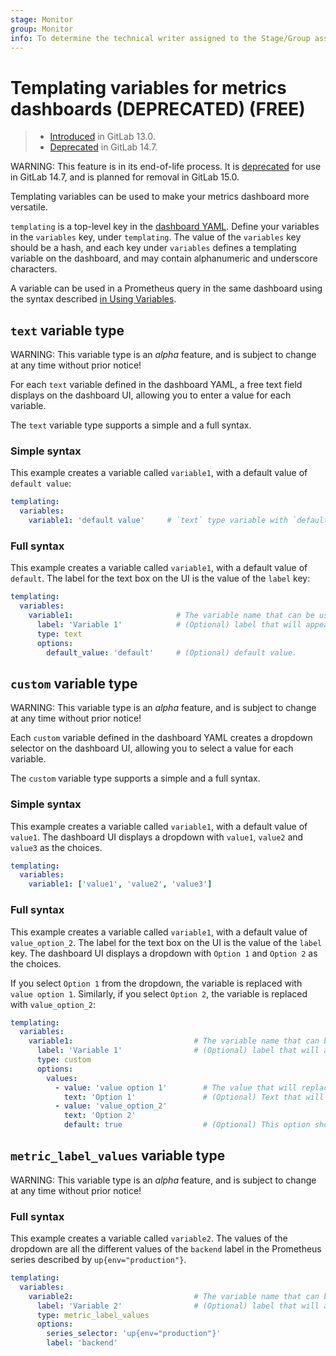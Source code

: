 ```yaml
---
stage: Monitor
group: Monitor
info: To determine the technical writer assigned to the Stage/Group associated with this page, see https://about.gitlab.com/handbook/engineering/ux/technical-writing/#assignments
---
```


# Templating variables for metrics dashboards (DEPRECATED) **(FREE)**

> - [Introduced](https://gitlab.com/gitlab-org/gitlab/-/issues/214539) in GitLab 13.0.
> - [Deprecated](https://gitlab.com/gitlab-org/gitlab/-/issues/346541) in GitLab 14.7.

WARNING:
This feature is in its end-of-life process. It is [deprecated](https://gitlab.com/gitlab-org/gitlab/-/issues/346541)
for use in GitLab 14.7, and is planned for removal in GitLab 15.0.

Templating variables can be used to make your metrics dashboard more versatile.

`templating` is a top-level key in the
[dashboard YAML](yaml.md#dashboard-top-level-properties).
Define your variables in the `variables` key, under `templating`. The value of
the `variables` key should be a hash, and each key under `variables`
defines a templating variable on the dashboard, and may contain alphanumeric and underscore characters.

A variable can be used in a Prometheus query in the same dashboard using the syntax
described [in Using Variables](variables.md).

## `text` variable type

WARNING:
This variable type is an _alpha_ feature, and is subject to change at any time
without prior notice!

For each `text` variable defined in the dashboard YAML, a free text field displays
on the dashboard UI, allowing you to enter a value for each variable.

The `text` variable type supports a simple and a full syntax.

### Simple syntax

This example creates a variable called `variable1`, with a default value
of `default value`:

```yaml
templating:
  variables:
    variable1: 'default value'     # `text` type variable with `default value` as its default.
```

### Full syntax

This example creates a variable called `variable1`, with a default value of `default`.
The label for the text box on the UI is the value of the `label` key:

```yaml
templating:
  variables:
    variable1:                       # The variable name that can be used in queries.
      label: 'Variable 1'            # (Optional) label that will appear in the UI for this text box.
      type: text
      options:
        default_value: 'default'     # (Optional) default value.
```

## `custom` variable type

WARNING:
This variable type is an _alpha_ feature, and is subject to change at any time
without prior notice!

Each `custom` variable defined in the dashboard YAML creates a dropdown
selector on the dashboard UI, allowing you to select a value for each variable.

The `custom` variable type supports a simple and a full syntax.

### Simple syntax

This example creates a variable called `variable1`, with a default value of `value1`.
The dashboard UI displays a dropdown with `value1`, `value2` and `value3`
as the choices.

```yaml
templating:
  variables:
    variable1: ['value1', 'value2', 'value3']
```

### Full syntax

This example creates a variable called `variable1`, with a default value of `value_option_2`.
The label for the text box on the UI is the value of the `label` key.
The dashboard UI displays a dropdown with `Option 1` and `Option 2`
as the choices.

If you select `Option 1` from the dropdown, the variable is replaced with `value option 1`.
Similarly, if you select `Option 2`, the variable is replaced with `value_option_2`:

```yaml
templating:
  variables:
    variable1:                           # The variable name that can be used in queries.
      label: 'Variable 1'                # (Optional) label that will appear in the UI for this dropdown.
      type: custom
      options:
        values:
          - value: 'value option 1'        # The value that will replace the variable in queries.
            text: 'Option 1'               # (Optional) Text that will appear in the UI dropdown.
          - value: 'value_option_2'
            text: 'Option 2'
            default: true                  # (Optional) This option should be the default value of this variable.
```

## `metric_label_values` variable type

WARNING:
This variable type is an _alpha_ feature, and is subject to change at any time
without prior notice!

### Full syntax

This example creates a variable called `variable2`. The values of the dropdown are
all the different values of the `backend` label in the Prometheus series described by
`up{env="production"}`.

```yaml
templating:
  variables:
    variable2:                           # The variable name that can be interpolated in queries.
      label: 'Variable 2'                # (Optional) label that will appear in the UI for this dropdown.
      type: metric_label_values
      options:
        series_selector: 'up{env="production"}'
        label: 'backend'
```
